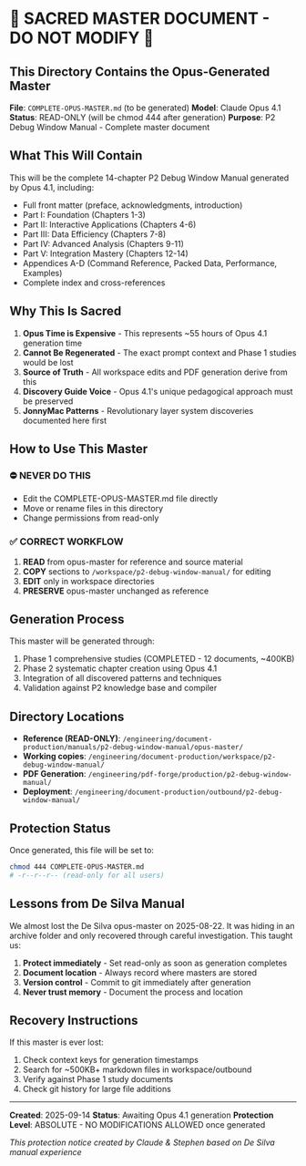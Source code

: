 # 🔴 SACRED MASTER DOCUMENT - DO NOT MODIFY 🔴

## This Directory Contains the Opus-Generated Master

**File**: `COMPLETE-OPUS-MASTER.md` (to be generated)
**Model**: Claude Opus 4.1
**Status**: READ-ONLY (will be chmod 444 after generation)
**Purpose**: P2 Debug Window Manual - Complete master document

## What This Will Contain

This will be the complete 14-chapter P2 Debug Window Manual generated by Opus 4.1, including:
- Full front matter (preface, acknowledgments, introduction)
- Part I: Foundation (Chapters 1-3)
- Part II: Interactive Applications (Chapters 4-6)
- Part III: Data Efficiency (Chapters 7-8)
- Part IV: Advanced Analysis (Chapters 9-11)
- Part V: Integration Mastery (Chapters 12-14)
- Appendices A-D (Command Reference, Packed Data, Performance, Examples)
- Complete index and cross-references

## Why This Is Sacred

1. **Opus Time is Expensive** - This represents ~55 hours of Opus 4.1 generation time
2. **Cannot Be Regenerated** - The exact prompt context and Phase 1 studies would be lost
3. **Source of Truth** - All workspace edits and PDF generation derive from this
4. **Discovery Guide Voice** - Opus 4.1's unique pedagogical approach must be preserved
5. **JonnyMac Patterns** - Revolutionary layer system discoveries documented here first

## How to Use This Master

### ⛔ NEVER DO THIS
- Edit the COMPLETE-OPUS-MASTER.md file directly
- Move or rename files in this directory
- Change permissions from read-only

### ✅ CORRECT WORKFLOW
1. **READ** from opus-master for reference and source material
2. **COPY** sections to `/workspace/p2-debug-window-manual/` for editing
3. **EDIT** only in workspace directories
4. **PRESERVE** opus-master unchanged as reference

## Generation Process

This master will be generated through:
1. Phase 1 comprehensive studies (COMPLETED - 12 documents, ~400KB)
2. Phase 2 systematic chapter creation using Opus 4.1
3. Integration of all discovered patterns and techniques
4. Validation against P2 knowledge base and compiler

## Directory Locations

- **Reference (READ-ONLY)**: `/engineering/document-production/manuals/p2-debug-window-manual/opus-master/`
- **Working copies**: `/engineering/document-production/workspace/p2-debug-window-manual/`
- **PDF Generation**: `/engineering/pdf-forge/production/p2-debug-window-manual/`
- **Deployment**: `/engineering/document-production/outbound/p2-debug-window-manual/`

## Protection Status

Once generated, this file will be set to:
```bash
chmod 444 COMPLETE-OPUS-MASTER.md
# -r--r--r-- (read-only for all users)
```

## Lessons from De Silva Manual

We almost lost the De Silva opus-master on 2025-08-22. It was hiding in an archive folder and only recovered through careful investigation. This taught us:

1. **Protect immediately** - Set read-only as soon as generation completes
2. **Document location** - Always record where masters are stored
3. **Version control** - Commit to git immediately after generation
4. **Never trust memory** - Document the process and location

## Recovery Instructions

If this master is ever lost:
1. Check context keys for generation timestamps
2. Search for ~500KB+ markdown files in workspace/outbound
3. Verify against Phase 1 study documents
4. Check git history for large file additions

---

**Created**: 2025-09-14
**Status**: Awaiting Opus 4.1 generation
**Protection Level**: ABSOLUTE - NO MODIFICATIONS ALLOWED once generated

*This protection notice created by Claude & Stephen based on De Silva manual experience*